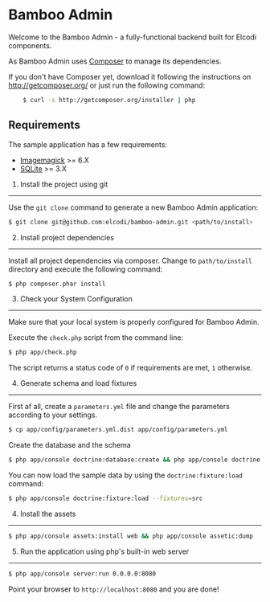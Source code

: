 Bamboo Admin
============

Welcome to the Bamboo Admin - a fully-functional backend built for Elcodi components.

As Bamboo Admin uses [Composer][1] to manage its dependencies.

If you don't have Composer yet, download it following the instructions on
http://getcomposer.org/ or just run the following command:

```bash
    $ curl -s http://getcomposer.org/installer | php
```

Requirements
------------------

The sample application has a few requirements:

* [Imagemagick](http://www.imagemagick.org/) >= 6.X
* [SQLite](http://www.sqlite.org/) >= 3.X

1) Install the project using git
-------------------------------------

Use the `git clone` command to generate a new Bamboo Admin
application:

```bash
$ git clone git@github.com:elcodi/bamboo-admin.git <path/to/install>
```

2) Install project dependencies
-------------------------------------

Install all project dependencies via composer. Change to ``path/to/install`` directory and execute the following command:

```bash
$ php composer.phar install
``` 

3) Check your System Configuration
-------------------------------------

Make sure that your local system is properly configured for Bamboo Admin.

Execute the `check.php` script from the command line:

```bash
$ php app/check.php
```    

The script returns a status code of `0` if requirements are met, `1` otherwise.

4) Generate schema and load fixtures
-------------------

First af all, create a `parameters.yml` file and change the parameters according to your settings.

```bash
$ cp app/config/parameters.yml.dist app/config/parameters.yml
```

Create the database and the schema

```bash
$ php app/console doctrine:database:create && php app/console doctrine:schema:create
```

You can now load the sample data by using the ``doctrine:fixture:load`` command:

```bash
$ php app/console doctrine:fixture:load --fixtures=src
```

4) Install the assets
---------------------

```bash
$ php app/console assets:install web && php app/console assetic:dump
```

5) Run the application using php's built-in web server
------------------------------------------------------

```bash
$ php app/console server:run 0.0.0.0:8080
```

Point your browser to ``http://localhost:8080`` and you are done!


[1]:  http://getcomposer.org/
